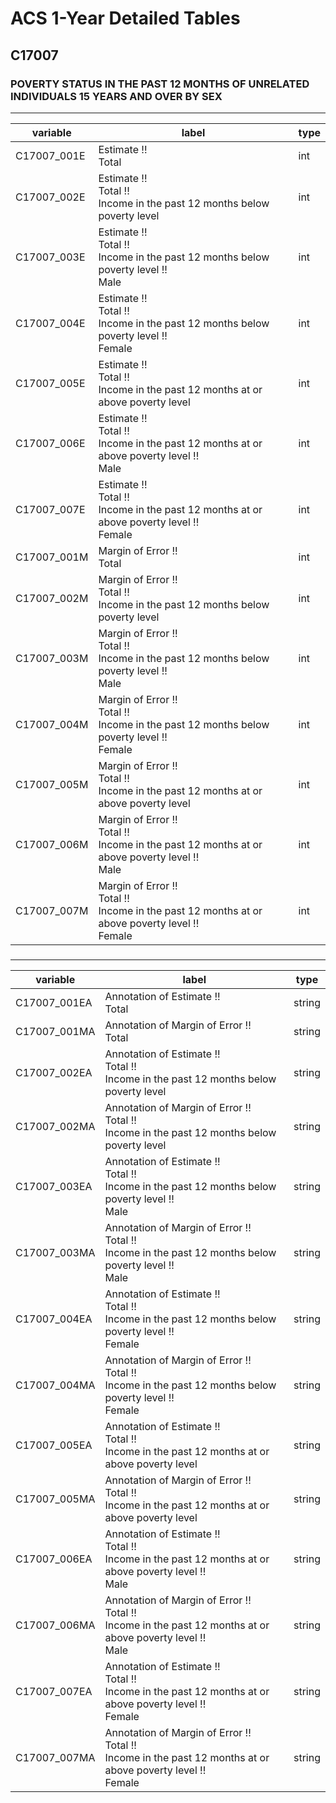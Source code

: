 # ACS 1-Year Detailed Tables

## C17007

### POVERTY STATUS IN THE PAST 12 MONTHS OF UNRELATED INDIVIDUALS 15 YEARS AND OVER BY SEX

___

| variable | label | type |
| ----- | ----- | ----- |
| C17007_001E | Estimate !!<br>Total | int |
| C17007_002E | Estimate !!<br>Total !!<br>Income in the past 12 months below poverty level | int |
| C17007_003E | Estimate !!<br>Total !!<br>Income in the past 12 months below poverty level !!<br>Male | int |
| C17007_004E | Estimate !!<br>Total !!<br>Income in the past 12 months below poverty level !!<br>Female | int |
| C17007_005E | Estimate !!<br>Total !!<br>Income in the past 12 months at or above poverty level | int |
| C17007_006E | Estimate !!<br>Total !!<br>Income in the past 12 months at or above poverty level !!<br>Male | int |
| C17007_007E | Estimate !!<br>Total !!<br>Income in the past 12 months at or above poverty level !!<br>Female | int |
| C17007_001M | Margin of Error !!<br>Total | int |
| C17007_002M | Margin of Error !!<br>Total !!<br>Income in the past 12 months below poverty level | int |
| C17007_003M | Margin of Error !!<br>Total !!<br>Income in the past 12 months below poverty level !!<br>Male | int |
| C17007_004M | Margin of Error !!<br>Total !!<br>Income in the past 12 months below poverty level !!<br>Female | int |
| C17007_005M | Margin of Error !!<br>Total !!<br>Income in the past 12 months at or above poverty level | int |
| C17007_006M | Margin of Error !!<br>Total !!<br>Income in the past 12 months at or above poverty level !!<br>Male | int |
| C17007_007M | Margin of Error !!<br>Total !!<br>Income in the past 12 months at or above poverty level !!<br>Female | int |
### 

___

| variable | label | type |
| ----- | ----- | ----- |
| C17007_001EA | Annotation of Estimate !!<br>Total | string |
| C17007_001MA | Annotation of Margin of Error !!<br>Total | string |
| C17007_002EA | Annotation of Estimate !!<br>Total !!<br>Income in the past 12 months below poverty level | string |
| C17007_002MA | Annotation of Margin of Error !!<br>Total !!<br>Income in the past 12 months below poverty level | string |
| C17007_003EA | Annotation of Estimate !!<br>Total !!<br>Income in the past 12 months below poverty level !!<br>Male | string |
| C17007_003MA | Annotation of Margin of Error !!<br>Total !!<br>Income in the past 12 months below poverty level !!<br>Male | string |
| C17007_004EA | Annotation of Estimate !!<br>Total !!<br>Income in the past 12 months below poverty level !!<br>Female | string |
| C17007_004MA | Annotation of Margin of Error !!<br>Total !!<br>Income in the past 12 months below poverty level !!<br>Female | string |
| C17007_005EA | Annotation of Estimate !!<br>Total !!<br>Income in the past 12 months at or above poverty level | string |
| C17007_005MA | Annotation of Margin of Error !!<br>Total !!<br>Income in the past 12 months at or above poverty level | string |
| C17007_006EA | Annotation of Estimate !!<br>Total !!<br>Income in the past 12 months at or above poverty level !!<br>Male | string |
| C17007_006MA | Annotation of Margin of Error !!<br>Total !!<br>Income in the past 12 months at or above poverty level !!<br>Male | string |
| C17007_007EA | Annotation of Estimate !!<br>Total !!<br>Income in the past 12 months at or above poverty level !!<br>Female | string |
| C17007_007MA | Annotation of Margin of Error !!<br>Total !!<br>Income in the past 12 months at or above poverty level !!<br>Female | string |


